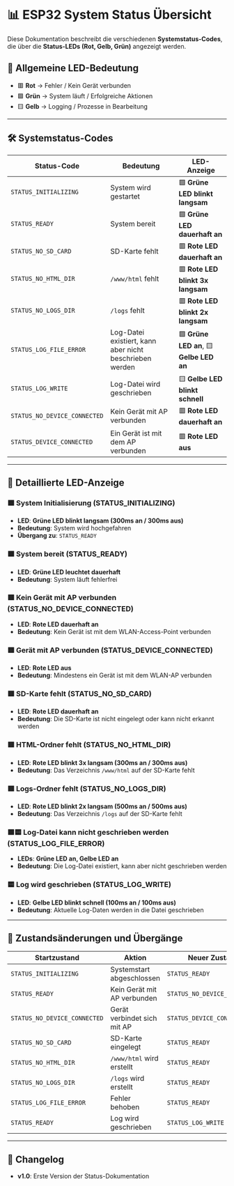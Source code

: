 # 📊 ESP32 System Status Übersicht

Diese Dokumentation beschreibt die verschiedenen **Systemstatus-Codes**, die über die **Status-LEDs (Rot, Gelb, Grün)** angezeigt werden.

## 🔵 Allgemeine LED-Bedeutung

-   🟥 **Rot** → Fehler / Kein Gerät verbunden
-   🟩 **Grün** → System läuft / Erfolgreiche Aktionen
-   🟨 **Gelb** → Logging / Prozesse in Bearbeitung

---

## 🛠 **Systemstatus-Codes**

| Status-Code                  | Bedeutung                                               | LED-Anzeige                              |
| ---------------------------- | ------------------------------------------------------- | ---------------------------------------- |
| `STATUS_INITIALIZING`        | System wird gestartet                                   | 🟩 **Grüne LED blinkt langsam**          |
| `STATUS_READY`               | System bereit                                           | 🟩 **Grüne LED dauerhaft an**            |
| `STATUS_NO_SD_CARD`          | SD-Karte fehlt                                          | 🟥 **Rote LED dauerhaft an**             |
| `STATUS_NO_HTML_DIR`         | `/www/html` fehlt                                       | 🟥 **Rote LED blinkt 3x langsam**        |
| `STATUS_NO_LOGS_DIR`         | `/logs` fehlt                                           | 🟥 **Rote LED blinkt 2x langsam**        |
| `STATUS_LOG_FILE_ERROR`      | Log-Datei existiert, kann aber nicht beschrieben werden | 🟩 **Grüne LED an**, 🟨 **Gelbe LED an** |
| `STATUS_LOG_WRITE`           | Log-Datei wird geschrieben                              | 🟨 **Gelbe LED blinkt schnell**          |
| `STATUS_NO_DEVICE_CONNECTED` | Kein Gerät mit AP verbunden                             | 🟥 **Rote LED dauerhaft an**             |
| `STATUS_DEVICE_CONNECTED`    | Ein Gerät ist mit dem AP verbunden                      | 🟥 **Rote LED aus**                      |

---

## 📌 **Detaillierte LED-Anzeige**

### 🟩 **System Initialisierung (STATUS_INITIALIZING)**

-   **LED**: **Grüne LED blinkt langsam (300ms an / 300ms aus)**
-   **Bedeutung**: System wird hochgefahren
-   **Übergang zu**: `STATUS_READY`

### 🟩 **System bereit (STATUS_READY)**

-   **LED**: **Grüne LED leuchtet dauerhaft**
-   **Bedeutung**: System läuft fehlerfrei

### 🟥 **Kein Gerät mit AP verbunden (STATUS_NO_DEVICE_CONNECTED)**

-   **LED**: **Rote LED dauerhaft an**
-   **Bedeutung**: Kein Gerät ist mit dem WLAN-Access-Point verbunden

### 🟥 **Gerät mit AP verbunden (STATUS_DEVICE_CONNECTED)**

-   **LED**: **Rote LED aus**
-   **Bedeutung**: Mindestens ein Gerät ist mit dem WLAN-AP verbunden

### 🟥 **SD-Karte fehlt (STATUS_NO_SD_CARD)**

-   **LED**: **Rote LED dauerhaft an**
-   **Bedeutung**: Die SD-Karte ist nicht eingelegt oder kann nicht erkannt werden

### 🟥 **HTML-Ordner fehlt (STATUS_NO_HTML_DIR)**

-   **LED**: **Rote LED blinkt 3x langsam (300ms an / 300ms aus)**
-   **Bedeutung**: Das Verzeichnis `/www/html` auf der SD-Karte fehlt

### 🟥 **Logs-Ordner fehlt (STATUS_NO_LOGS_DIR)**

-   **LED**: **Rote LED blinkt 2x langsam (500ms an / 500ms aus)**
-   **Bedeutung**: Das Verzeichnis `/logs` auf der SD-Karte fehlt

### 🟩🟨 **Log-Datei kann nicht geschrieben werden (STATUS_LOG_FILE_ERROR)**

-   **LEDs**: **Grüne LED an, Gelbe LED an**
-   **Bedeutung**: Die Log-Datei existiert, kann aber nicht geschrieben werden

### 🟨 **Log wird geschrieben (STATUS_LOG_WRITE)**

-   **LED**: **Gelbe LED blinkt schnell (100ms an / 100ms aus)**
-   **Bedeutung**: Aktuelle Log-Daten werden in die Datei geschrieben

---

## 🚀 **Zustandsänderungen und Übergänge**

| Startzustand                 | Aktion                      | Neuer Zustand                |
| ---------------------------- | --------------------------- | ---------------------------- |
| `STATUS_INITIALIZING`        | Systemstart abgeschlossen   | `STATUS_READY`               |
| `STATUS_READY`               | Kein Gerät mit AP verbunden | `STATUS_NO_DEVICE_CONNECTED` |
| `STATUS_NO_DEVICE_CONNECTED` | Gerät verbindet sich mit AP | `STATUS_DEVICE_CONNECTED`    |
| `STATUS_NO_SD_CARD`          | SD-Karte eingelegt          | `STATUS_READY`               |
| `STATUS_NO_HTML_DIR`         | `/www/html` wird erstellt   | `STATUS_READY`               |
| `STATUS_NO_LOGS_DIR`         | `/logs` wird erstellt       | `STATUS_READY`               |
| `STATUS_LOG_FILE_ERROR`      | Fehler behoben              | `STATUS_READY`               |
| `STATUS_READY`               | Log wird geschrieben        | `STATUS_LOG_WRITE`           |

---

## 📝 **Changelog**

-   **v1.0**: Erste Version der Status-Dokumentation
